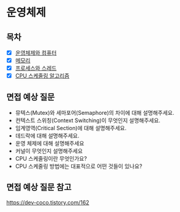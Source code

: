 # 운영체제

## 목차

- [x] [운영체제와 컴퓨터](https://github.com/2025-cs-study/2025-CS-Study/blob/main/os/3.1_os_and_computer.md)
- [x] [메모리](https://github.com/2025-cs-study/2025-CS-Study/blob/main/os/3.2_memory.md)
- [x] [프로세스와 스레드](https://github.com/2025-cs-study/2025-CS-Study/blob/main/os/3.3_process_and_thread.md)
- [x] [CPU 스케줄링 알고리즘](https://github.com/2025-cs-study/2025-CS-Study/blob/main/os/3.4_cpu_scheduling_algorithm.md)

## 면접 예상 질문
- 뮤텍스(Mutex)와 세마포어(Semaphore)의 차이에 대해 설명해주세요.
- 컨텍스트 스위칭(Context Switching)이 무엇인지 설명해주세요.
- 임계영역(Critical Section)에 대해 설명해주세요.
- 데드락에 대해 설명해주세요.
- 운영 체제에 대해 설명해주세요
- 커널이 무엇인지 설명해주세요
- CPU 스케줄링이란 무엇인가요?
- CPU 스케줄링 방법에는 대표적으로 어떤 것들이 있나요?

## 면접 예상 질문 참고
https://dev-coco.tistory.com/162